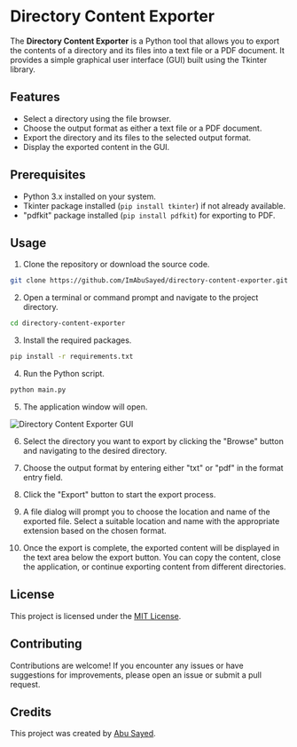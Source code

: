 # Directory Content Exporter

The **Directory Content Exporter** is a Python tool that allows you to export the contents of a directory and its files into a text file or a PDF document. It provides a simple graphical user interface (GUI) built using the Tkinter library.

## Features

- Select a directory using the file browser.
- Choose the output format as either a text file or a PDF document.
- Export the directory and its files to the selected output format.
- Display the exported content in the GUI.

## Prerequisites

- Python 3.x installed on your system.
- Tkinter package installed (`pip install tkinter`) if not already available.
- "pdfkit" package installed (`pip install pdfkit`) for exporting to PDF.

## Usage

1. Clone the repository or download the source code.

```bash
git clone https://github.com/ImAbuSayed/directory-content-exporter.git
```

2. Open a terminal or command prompt and navigate to the project directory.

```bash
cd directory-content-exporter
```

3. Install the required packages.

```bash
pip install -r requirements.txt
```

4. Run the Python script.

```bash
python main.py
```

5. The application window will open.

![Directory Content Exporter GUI](https://files.taskade.com/attachments/2b7691f8-480c-4dce-ae98-78a4875657a6/original/Screenshot%202023-11-18%20004057.png)

6. Select the directory you want to export by clicking the "Browse" button and navigating to the desired directory.

7. Choose the output format by entering either "txt" or "pdf" in the format entry field.

8. Click the "Export" button to start the export process.

9. A file dialog will prompt you to choose the location and name of the exported file. Select a suitable location and name with the appropriate extension based on the chosen format.

10. Once the export is complete, the exported content will be displayed in the text area below the export button. You can copy the content, close the application, or continue exporting content from different directories.

## License

This project is licensed under the [MIT License](LICENSE).

## Contributing

Contributions are welcome! If you encounter any issues or have suggestions for improvements, please open an issue or submit a pull request.

## Credits

This project was created by [Abu Sayed](https://github.com/ImAbuSayed).
